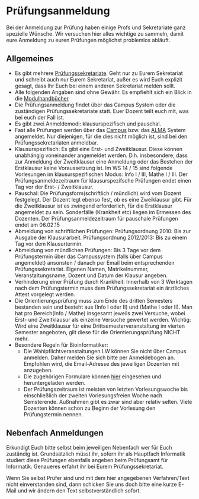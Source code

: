 # Prüfungsanmeldung

Bei der Anmeldung zur Prüfung haben einige Profs und Sekretariate ganz
spezielle Wünsche. Wir versuchen hier alles wichtige zu sammeln, damit
eure Anmeldung zu euren Prüfungen möglichst problemlos abläuft.

## Allgemeines


  * Es gibt mehrere [Prüfungssekretariate](http://www.wsi.uni-tuebingen.de/studium/organisatorisches/pruefungssekretariate.html). Geht nur zu Eurem Sekretariat und schreibt auch nur Eurem Sekretariat, außer es wird Euch explizit gesagt, dass Ihr Euch bei einem anderen Sekretariat melden sollt.
  * Alle folgenden Angaben sind ohne Gewähr. Es empfiehlt sich ein Blick in die [Modulhandbücher](https://uni-tuebingen.de/de/74348)
  * Die Prüfungsanmeldung findet über das Campus System oder die zuständigen Prüfungssekretariate statt. Euer Dozent teilt euch mit, was bei euch der Fall ist.
  * Es gibt zwei Anmeldemodi: klausurspezifisch und pauschal.
  * Fast alle Prüfungen werden über das [Campus](https://campus.verwaltung.uni-tuebingen.de/) bzw. das [ALMA](https://www.alma.uni-tuebingen.de/) System angemeldet. Nur diejenigen, für die dies nicht möglich ist, sind bei den Prüfungssekretariaten anmeldbar.
  * Klausurspezifisch: Es gibt eine Erst- und Zweitklausur. Diese können unabhängig voneinander angemeldet werden. D.h. insbesondere, dass zur Anmeldung der Zweitklausur eine Anmeldung oder das Bestehen der Erstklausur keine Voraussetzung ist. Im WS 14 / 15 sind folgende Vorlesungen im klausurspezifischen Modus: Info I / III, Mathe I / III. Der Prüfungsanmeldezeitraum für klausurspezifsche Prüfungen endet einen Tag vor der Erst- / Zweitklausur.
  * Pauschal: Die Prüfungsform(schriftlich / mündlich) wird vom Dozent festgelegt. Der Dozent legt ebenso fest, ob es eine Zweiklausur gibt. Für die Zweitklausur ist es zwingend erforderlich, für die Erstklausur angemeldet zu sein. Sonderfälle (Krankheit etc) liegen im Ermessen des Dozenten. Der Prüfungsanmeldezeitraum für pauschale Prüfungen endet am 06.02.15
  * Abmeldung von schriftlichen Prüfungen: Prüfungsordnung 2010: Bis zur Ausgabe der Klausurarbeit. Prüfungsordnung 2012/2013: Bis zu einem Tag vor dem Klausurtermin.
  * Abmeldung von mündlichen Prüfungen: Bis 3 Tage vor dem Prüfungstermin über das Campussystem (falls über Campus angemeldet) ansonsten / danach per Email beim entsprechenden Prüfungssekretariat. Eigenen Namen, Matrikelnummer, Veranstaltungsname, Dozent und Datum der Klausur angeben.
  * Verhinderung einer Prüfung durch Krankheit: Innerhalb von 3 Werktagen nach dem Prüfungstermin muss dem Prüfungssekretariat ein ärztliches Attest vorgelegt werden.
  * Die Orientierungsprüfung muss zum Ende des dritten Semesters bestanden sein und besteht aus (Info I oder II) und (Mathe I oder II). Man hat pro Bereich(Info / Mathe) insgesamt jeweils zwei Versuche, wobei Erst- und Zweitklausur als einzelne Versuche gewertet werden. Wichtig: Wird eine Zweitklausur für eine Drittsemesterveranstaltung im vierten Semester angeboten, gilt diese für die Orientierungsprüfung NICHT mehr.
  * Besondere Regeln für Bioinformatiker:
    * Die Wahlpflichtveranstaltungen LW können Sie nicht über Campus anmelden. Daher melden Sie sich bitte per Anmeldebogen an. Empfohlen wird, die Email-Adresse des jeweiligen Dozenten mit anzugeben.
    * Die zugehörigen Formulare können [hier](https://uni-tuebingen.de/de/74351) eingesehen und heruntergeladen werden.
    * Der Prüfungszeitraum ist meisten von letzten Vorlesungswoche bis einschließlich der zweiten Vorlesungsfreien Woche nach Semsterende. Außnahmen gibt es zwar sind aber relativ selten. Viele Dozenten können schon zu Beginn der Vorlesung den Prüfungstermin nennen.  


## Nebenfach Anmeldungen

Erkundigt Euch bitte selbst beim jeweiligen Nebenfach wer für Euch
zuständig ist. Grundsätzlich müsst ihr, sofern ihr als Hauptfach
Informatik studiert diese Prüfungen ebenfalls angeben beim Prüfungsamt
für Informatik. Genaueres erfahrt ihr bei Eurem Prüfungssekretariat.

Wenn Sie selbst Prüfer sind und mit dem hier angegebenen Verfahren/Text
nicht einverstanden sind, dann schicken Sie uns doch bitte eine kurze
E-Mail und wir ändern den Text selbstverständlich sofort.
